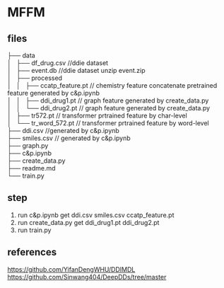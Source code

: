 # MFFM

## files
├── data  
│   ├── df_drug.csv //ddie dataset  
│   ├── event.db //ddie dataset unzip event.zip  
│   ├── processed  
│   │   ├── ccatp_feature.pt // chemistry feature concatenate pretrained feature generated by c&p.ipynb  
│   │   ├── ddi_drug1.pt // graph feature generated by create_data.py  
│   │   └── ddi_drug2.pt // graph feature generated by create_data.py  
│   ├── tr572.pt // transformer prtrained feature by char-level  
│   └── tr_word_572.pt // transformer prtrained feature by word-level  
├── ddi.csv //generated by c&p.ipynb  
├── smiles.csv // generated by c&p.ipynb  
├── graph.py   
├── c&p.ipynb  
├── create_data.py  
├── readme.md  
└── train.py  

## step
1. run c&p.ipynb get ddi.csv smiles.csv ccatp_feature.pt
2. run create_data.py get ddi_drug1.pt ddi_drug2.pt
3. run train.py

## references
https://github.com/YifanDengWHU/DDIMDL  
https://github.com/Sinwang404/DeepDDs/tree/master     
